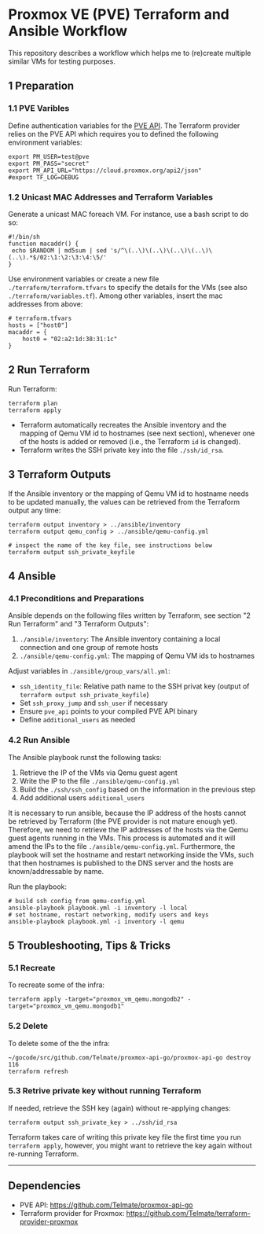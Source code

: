# Proxmox VE (PVE) Terraform and Ansible Workflow

This repository describes a workflow which helps me to (re)create multiple similar VMs for testing purposes.

## 1 Preparation
### 1.1 PVE Varibles
Define authentication variables for the [PVE API](https://github.com/Telmate/proxmox-api-go). The Terraform provider relies on the PVE API which requires you to defined the following environment variables:
```
export PM_USER=test@pve
export PM_PASS="secret"
export PM_API_URL="https://cloud.proxmox.org/api2/json"
#export TF_LOG=DEBUG
```

### 1.2 Unicast MAC Addresses and Terraform Variables
Generate a unicast MAC foreach VM. For instance, use a bash script to do so:
```
#!/bin/sh
function macaddr() {
 echo $RANDOM | md5sum | sed 's/^\(..\)\(..\)\(..\)\(..\)\(..\).*$/02:\1:\2:\3:\4:\5/'
}
```

Use environment variables or create a new file `./terraform/terraform.tfvars` to specify the details for the VMs (see also `./terraform/variables.tf`). Among other variables, insert the mac addresses from above:
```
# terraform.tfvars
hosts = ["host0"]
macaddr = {
    host0 = "02:a2:1d:38:31:1c"
}
```

## 2 Run Terraform

Run Terraform:
```
terraform plan
terraform apply
```

* Terraform automatically recreates the Ansible inventory and the mapping of Qemu VM id to hostnames (see next section), whenever one of the hosts is added or removed (i.e., the Terraform `id` is changed).
* Terraform writes the SSH private key into the file `./ssh/id_rsa`.

## 3 Terraform Outputs

If the Ansible inventory or the mapping of Qemu VM id to hostname needs to be updated manually, the values can be retrieved from the Terraform output any time:
```
terraform output inventory > ../ansible/inventory
terraform output qemu_config > ../ansible/qemu-config.yml

# inspect the name of the key file, see instructions below
terraform output ssh_private_keyfile
```

## 4 Ansible

### 4.1 Preconditions and Preparations
Ansible depends on the following files written by Terraform, see section "2 Run Terraform" and "3 Terraform Outputs":
1. `./ansible/inventory`: The Ansible inventory containing a local connection and one group of remote hosts
2. `./ansible/qemu-config.yml`: The mapping of Qemu VM ids to hostnames

Adjust variables in `./ansible/group_vars/all.yml`:
* `ssh_identity_file`: Relative path name to the SSH privat key (output of `terraform output ssh_private_keyfile`)
* Set `ssh_proxy_jump` and `ssh_user` if necessary
* Ensure `pve_api` points to your compiled PVE API binary
* Define `additional_users` as needed

### 4.2 Run Ansible

The Ansible playbook runst the following tasks:
1. Retrieve the IP of the VMs via Qemu guest agent
2. Write the IP to the file `./ansible/qemu-config.yml`
3. Build the `./ssh/ssh_config` based on the information in the previous step
4. Add additional users `additional_users`

It is necessary to run ansible, because the IP address of the hosts cannot be retrieved by Terraform (the PVE provider is not mature enough yet). Therefore, we need to retrieve the IP addresses of the hosts via the Qemu guest agents running in the VMs. This process is automated and it will amend the IPs to the file `./ansible/qemu-config.yml`. Furthermore, the playbook will set the hostname and restart networking inside the VMs, such that then hostnames is published to the DNS server and the hosts are known/addressable by name.

Run the playbook:
```
# build ssh config from qemu-config.yml
ansible-playbook playbook.yml -i inventory -l local
# set hostname, restart networking, modify users and keys
ansible-playbook playbook.yml -i inventory -l qemu
```

## 5 Troubleshooting, Tips & Tricks

### 5.1 Recreate
To recreate some of the infra:
```
terraform apply -target="proxmox_vm_qemu.mongodb2" -target="proxmox_vm_qemu.mongodb1"
```

### 5.2 Delete
To delete some of the the infra:
```
~/gocode/src/github.com/Telmate/proxmox-api-go/proxmox-api-go destroy 116
terraform refresh
```

### 5.3 Retrive private key without running Terraform
If needed, retrieve the SSH key (again) without re-applying changes:
```
terraform output ssh_private_key > ../ssh/id_rsa
```

Terraform takes care of writing this private key file the first time you run `terraform apply`, however, you might want to retrieve the key again without re-running Terraform.

---
## Dependencies
* PVE API: https://github.com/Telmate/proxmox-api-go
* Terraform provider for Proxmox: https://github.com/Telmate/terraform-provider-proxmox

